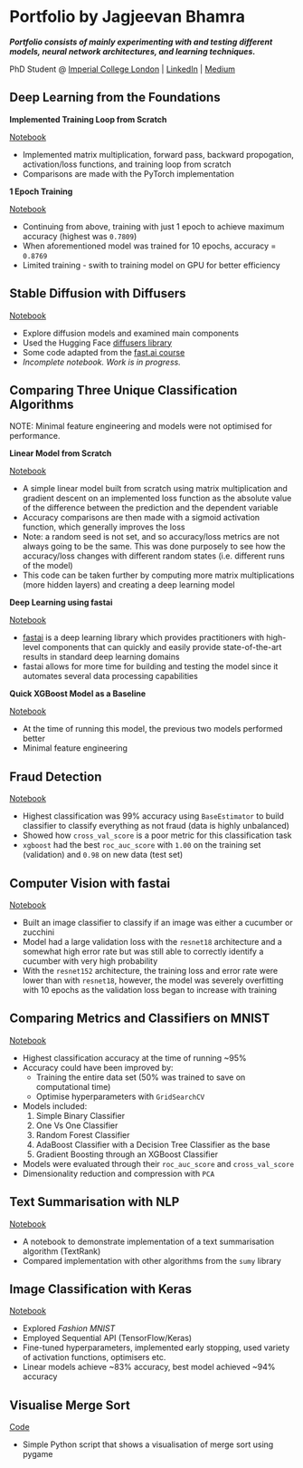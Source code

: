 # Portfolio by Jagjeevan Bhamra
***Portfolio consists of mainly experimenting with and testing different models, neural network architectures, and learning techniques.***

PhD Student @ [Imperial College London](https://www.imperial.ac.uk/people/j.bhamra19) | [LinkedIn](https://www.linkedin.com/in/jagjeevan/) | [Medium](https://medium.com/@j.bhamra96)

## Deep Learning from the Foundations

**Implemented Training Loop from Scratch**

[Notebook](https://github.com/jagjeevan96/jagjeevan96.github.io/blob/main/notebooks/training-loop.ipynb)
- Implemented matrix multiplication, forward pass, backward propogation, activation/loss functions, and training loop from scratch
- Comparisons are made with the PyTorch implementation

**1 Epoch Training**

[Notebook](https://github.com/jagjeevan96/jagjeevan96.github.io/blob/main/notebooks/1-epoch-training.ipynb)
- Continuing from above, training with just 1 epoch to achieve maximum accuracy (highest was `0.7809`)
- When aforementioned model was trained for 10 epochs, accuracy = `0.8769`
- Limited training - swith to training model on GPU for better efficiency

## Stable Diffusion with Diffusers
[Notebook](https://github.com/jagjeevan96/jagjeevan96.github.io/blob/main/notebooks/stable-diffusion.ipynb)
- Explore diffusion models and examined main components
- Used the Hugging Face [diffusers library](https://github.com/huggingface/diffusers)
- Some code adapted from the [fast.ai course](https://www.fast.ai)
- *Incomplete notebook. Work is in progress.*

## Comparing Three Unique Classification Algorithms

NOTE: Minimal feature engineering and models were not optimised for performance.

**Linear Model from Scratch**

[Notebook](https://github.com/jagjeevan96/jagjeevan96.github.io/blob/main/notebooks/titanic/linear_from_scratch.ipynb)
    
- A simple linear model built from scratch using matrix multiplication and gradient descent on an implemented loss function as the absolute value of the difference between the prediction and the dependent variable
- Accuracy comparisons are then made with a sigmoid activation function, which generally improves the loss
- Note: a random seed is not set, and so accuracy/loss metrics are not always going to be the same. This was done purposely to see how the accuracy/loss changes with different random states (i.e. different runs of the model)
- This code can be taken further by computing more matrix multiplications (more hidden layers) and creating a deep learning model

**Deep Learning using fastai**

[Notebook](https://github.com/jagjeevan96/jagjeevan96.github.io/blob/main/notebooks/titanic/fastai_tabular.ipynb)
    
- [fastai](https://github.com/fastai/fastai) is a deep learning library which provides practitioners with high-level components that can quickly and easily provide state-of-the-art results in standard deep learning domains
- fastai allows for more time for building and testing the model since it automates several data processing capabilities

**Quick XGBoost Model as a Baseline**

[Notebook](https://github.com/jagjeevan96/jagjeevan96.github.io/blob/main/notebooks/titanic/XGBoost.ipynb)
    
- At the time of running this model, the previous two models performed better
- Minimal feature engineering

## Fraud Detection
[Notebook](https://github.com/jagjeevan96/jagjeevan96.github.io/blob/main/notebooks/fraud-detection.ipynb)
- Highest classification was 99% accuracy using `BaseEstimator` to build classifier to classify everything as not fraud (data is highly unbalanced)
- Showed how `cross_val_score` is a poor metric for this classification task
- `xgboost` had the best `roc_auc_score` with `1.00` on the training set (validation) and `0.98` on new data (test set)

## Computer Vision with fastai
[Notebook](https://github.com/jagjeevan96/jagjeevan96.github.io/blob/main/notebooks/image-classifier.ipynb)
- Built an image classifier to classify if an image was either a cucumber or zucchini
- Model had a large validation loss with the `resnet18` architecture and a somewhat high error rate but was still able to correctly identify a cucumber with very high probability
- With the `resnet152` architecture, the training loss and error rate were lower than with `resnet18`, however, the model was severely overfitting with 10 epochs as the validation loss began to increase with training

## Comparing Metrics and Classifiers on MNIST
[Notebook](https://github.com/jagjeevan96/jagjeevan96.github.io/blob/main/notebooks/mnist.ipynb)
- Highest classification accuracy at the time of running ~95%
- Accuracy could have been improved by:
    - Training the entire data set (50% was trained to save on computational time)
    - Optimise hyperparameters with `GridSearchCV`
- Models included:
    1. Simple Binary Classifier
    2. One Vs One Classifier
    3. Random Forest Classifier
    4. AdaBoost Classifier with a Decision Tree Classifier as the base
    5. Gradient Boosting through an XGBoost Classifier
- Models were evaluated through their `roc_auc_score` and `cross_val_score`
- Dimensionality reduction and compression with `PCA`

## Text Summarisation with NLP
[Notebook](https://github.com/jagjeevan96/jagjeevan96.github.io/blob/main/notebooks/nlp-text-summarisation.ipynb)
- A notebook to demonstrate implementation of a text summarisation algorithm (TextRank)
- Compared implementation with other algorithms from the `sumy` library

## Image Classification with Keras
[Notebook](https://github.com/jagjeevan96/jagjeevan96.github.io/blob/main/notebooks/fashion-mnist.ipynb)
- Explored *Fashion MNIST*
- Employed Sequential API (TensorFlow/Keras)
- Fine-tuned hyperparameters, implemented early stopping, used variety of activation functions, optimisers etc.
- Linear models achieve ~83% accuracy, best model achieved ~94% accuracy

## Visualise Merge Sort
[Code](https://github.com/jagjeevan96/merge_sort)
- Simple Python script that shows a visualisation of merge sort using pygame
